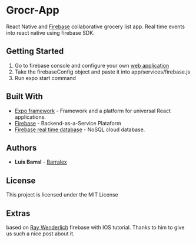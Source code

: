 # Grocr-App 
React Native and [Firebase](https://www.firebase.com/) collaborative grocery list app. Real time events into react native using firebase SDK.

## Getting Started

1. Go to firebase console and configure your own [web application](https://firebase.google.com/docs/web/setup)
2. Take the firebaseConfig object and paste it into app/services/firebase.js
3. Run expo start command

## Built With

* [Expo framework](https://expo.io/) -   Framework and a platform for universal React applications.
* [Firebase](https://reactnative.dev/) - Backend-as-a-Service Plataform
* [Firebase real time database](https://firebase.google.com/docs/database) - NoSQL cloud database.

## Authors

* **Luis Barral** - [Barralex](https://github.com/Barralex)

## License

This project is licensed under the MIT License

## Extras
based on [Ray Wenderlich](https://www.raywenderlich.com/3-firebase-tutorial-getting-started) firebase with IOS tutorial. Thanks to him to give us such a nice post about it. 

